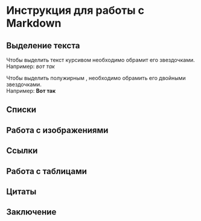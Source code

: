 # Инструкция для работы с Markdown

## Выделение текста

Чтобы выделить текст курсивом необходимо обрамит его звездочками.<br/> Например: *вот так*

Чтобы выделить полужирным , необходимо обрамить его двойными звездочками.<br/> Например: **Вот так**
## Списки

## Работа с изображениями

## Ссылки

## Работа с таблицами

## Цитаты

## Заключение       